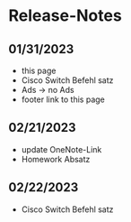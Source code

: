 # Release-Notes

## 01/31/2023

* this page
* Cisco Switch Befehl satz
* Ads -> no Ads
* footer link to this page

## 02/21/2023

* update OneNote-Link
* Homework Absatz

## 02/22/2023

* Cisco Switch Befehl satz

